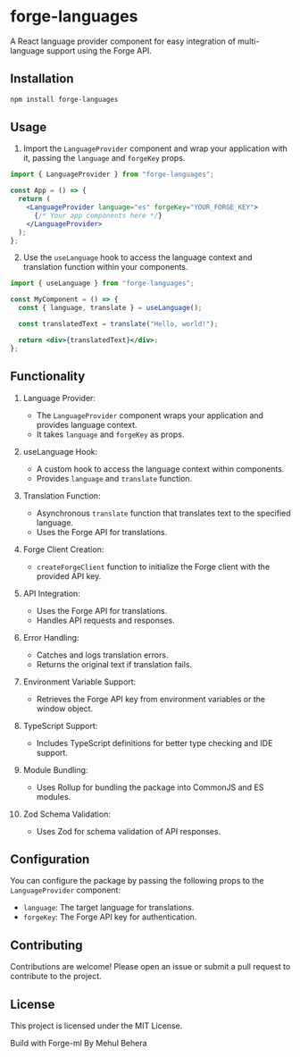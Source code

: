 # forge-languages

A React language provider component for easy integration of multi-language support using the Forge API.

## Installation

```bash
npm install forge-languages
```

## Usage

1. Import the `LanguageProvider` component and wrap your application with it, passing the `language` and `forgeKey` props.

```jsx
import { LanguageProvider } from "forge-languages";

const App = () => {
  return (
    <LanguageProvider language="es" forgeKey="YOUR_FORGE_KEY">
      {/* Your app components here */}
    </LanguageProvider>
  );
};
```

2. Use the `useLanguage` hook to access the language context and translation function within your components.

```jsx
import { useLanguage } from "forge-languages";

const MyComponent = () => {
  const { language, translate } = useLanguage();

  const translatedText = translate("Hello, world!");

  return <div>{translatedText}</div>;
};
```

## Functionality

1. Language Provider:

   - The `LanguageProvider` component wraps your application and provides language context.
   - It takes `language` and `forgeKey` as props.

2. useLanguage Hook:

   - A custom hook to access the language context within components.
   - Provides `language` and `translate` function.

3. Translation Function:

   - Asynchronous `translate` function that translates text to the specified language.
   - Uses the Forge API for translations.

4. Forge Client Creation:

   - `createForgeClient` function to initialize the Forge client with the provided API key.

5. API Integration:

   - Uses the Forge API for translations.
   - Handles API requests and responses.

6. Error Handling:

   - Catches and logs translation errors.
   - Returns the original text if translation fails.

7. Environment Variable Support:

   - Retrieves the Forge API key from environment variables or the window object.

8. TypeScript Support:

   - Includes TypeScript definitions for better type checking and IDE support.

9. Module Bundling:

   - Uses Rollup for bundling the package into CommonJS and ES modules.

10. Zod Schema Validation:
    - Uses Zod for schema validation of API responses.

## Configuration

You can configure the package by passing the following props to the `LanguageProvider` component:

- `language`: The target language for translations.
- `forgeKey`: The Forge API key for authentication.

## Contributing

Contributions are welcome! Please open an issue or submit a pull request to contribute to the project.

## License

This project is licensed under the MIT License.

Build with Forge-ml By Mehul Behera
